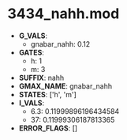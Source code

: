 # 3434_nahh.mod

- **G_VALS**:
  - gnabar_nahh: 0.12
- **GATES**:
  - h: 1
  - m: 3
- **SUFFIX**: nahh
- **GMAX_NAME**: gnabar_nahh
- **STATES**: ['h', 'm']
- **I_VALS**:
  - 6.3: 0.11999896196434584
  - 37: 0.11999306187813365
- **ERROR_FLAGS**: []
